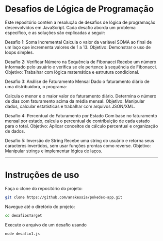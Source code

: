 # Desafios de Lógica de Programação
<p>Este repositório contém a resolução de desafios de lógica de programação desenvolvidos em JavaScript. Cada desafio aborda um problema específico, e as soluções são explicadas a seguir:</p>

Desafio 1: Soma Incremental
Calcula o valor da variável SOMA ao final de um laço que incrementa valores de 1 a 13.
Objetivo: Demonstrar o uso de loops simples.

Desafio 2: Verificar Número na Sequência de Fibonacci
Recebe um número informado pelo usuário e verifica se ele pertence à sequência de Fibonacci.
Objetivo: Trabalhar com lógica matemática e estrutura condicional.

Desafio 3: Análise de Faturamento Mensal
Dado o faturamento diário de uma distribuidora, o programa:

Calcula o menor e o maior valor de faturamento diário.
Determina o número de dias com faturamento acima da média mensal.
Objetivo: Manipular dados, calcular estatísticas e trabalhar com arquivos JSON/XML.

Desafio 4: Percentual de Faturamento por Estado
Com base no faturamento mensal por estado, calcula o percentual de contribuição de cada estado para o total.
Objetivo: Aplicar conceitos de cálculo percentual e organização de dados.

Desafio 5: Inversão de String
Recebe uma string do usuário e retorna seus caracteres invertidos, sem usar funções prontas como reverse.
Objetivo: Manipular strings e implementar lógica de laços.

<hr>

# Instruções de uso

Faça o clone do repositório do projeto:
```sh
git clone https://github.com/anakessia/pokedex-app.git
```

Navegue até o diretório do projeto:
```sh
cd desafiosTarget
```

Execute o arquivo de um desafio usando
```sh
node desafio1.js
```
